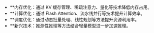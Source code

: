 - **内存优化：通过 KV 缓存管理、稀疏注意力、量化等技术降低内存占用。
- **计算优化：通过 Flash Attention、流水线并行等技术提升计算效率。
- **调度优化：通过动态批量处理、线性规划等方法提升资源利用率。
- **新兴技术：推测性推理等方法结合轻量模型进一步加速推理。
